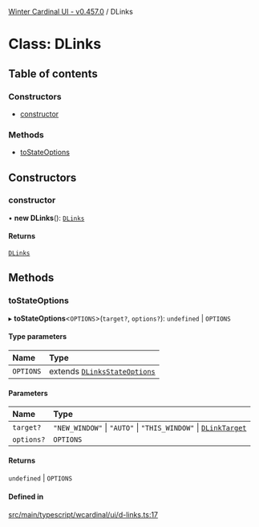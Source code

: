 [Winter Cardinal UI - v0.457.0](../index.md) / DLinks

# Class: DLinks

## Table of contents

### Constructors

- [constructor](DLinks.md#constructor)

### Methods

- [toStateOptions](DLinks.md#tostateoptions)

## Constructors

### constructor

• **new DLinks**(): [`DLinks`](DLinks.md)

#### Returns

[`DLinks`](DLinks.md)

## Methods

### toStateOptions

▸ **toStateOptions**\<`OPTIONS`\>(`target?`, `options?`): `undefined` \| `OPTIONS`

#### Type parameters

| Name | Type |
| :------ | :------ |
| `OPTIONS` | extends [`DLinksStateOptions`](../interfaces/DLinksStateOptions.md) |

#### Parameters

| Name | Type |
| :------ | :------ |
| `target?` | ``"NEW_WINDOW"`` \| ``"AUTO"`` \| ``"THIS_WINDOW"`` \| [`DLinkTarget`](../index.md#dlinktarget) |
| `options?` | `OPTIONS` |

#### Returns

`undefined` \| `OPTIONS`

#### Defined in

[src/main/typescript/wcardinal/ui/d-links.ts:17](https://github.com/winter-cardinal/winter-cardinal-ui/blob/v0.457.0/src/main/typescript/wcardinal/ui/d-links.ts#L17)
